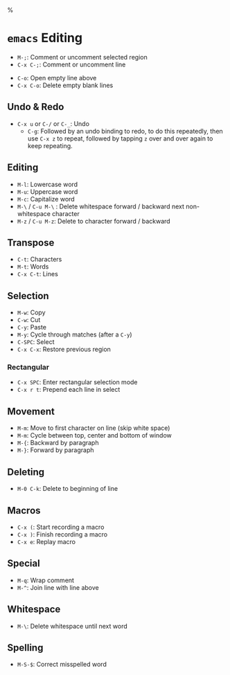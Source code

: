%

# `emacs` Editing

* `M-;`: Comment or uncomment selected region
* `C-x C-;`: Comment or uncomment line
- `C-o`: Open empty line above
- `C-x C-o`: Delete empty blank lines

## Undo & Redo

- `C-x u` or `C-/` or `C-_`: Undo
  - `C-g`: Followed by an undo binding to redo, to do this repeatedly, then use `C-x z` to repeat, followed by tapping `z` over and over again to keep repeating.

## Editing

- `M-l`: Lowercase word
- `M-u`: Uppercase word
- `M-c`: Capitalize word
- `M-\` / `C-u M-\` : Delete whitespace forward / backward next non-whitespace character
- `M-z` / `C-u M-z`: Delete to character forward / backward

## Transpose

- `C-t`: Characters
- `M-t`: Words
- `C-x C-t`: Lines

## Selection

- `M-w`: Copy
- `C-w`: Cut
- `C-y`: Paste
- `M-y`: Cycle through matches (after a `C-y`)
- `C-SPC`: Select
- `C-x C-x`: Restore previous region

### Rectangular

- `C-x SPC`: Enter rectangular selection mode
- `C-x r t`: Prepend each line in select

## Movement

- `M-m`: Move to first character on line (skip white space)
- `M-m`: Cycle between top, center and bottom of window
- `M-{`: Backward by paragraph
- `M-}`: Forward by paragraph

## Deleting

- `M-0 C-k`: Delete to beginning of line

## Macros

- `C-x (`: Start recording a macro
- `C-x )`: Finish recording a macro
- `C-x e`: Replay macro

## Special

- `M-q`: Wrap comment
- `M-^`: Join line with line above

## Whitespace

- `M-\`: Delete whitespace until next word

## Spelling

- `M-S-$`: Correct misspelled word
